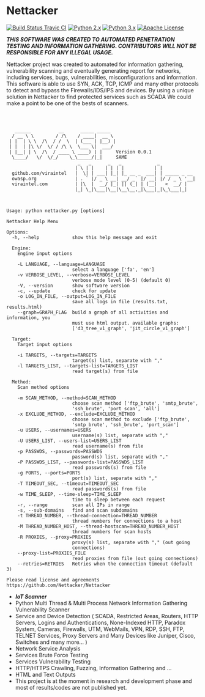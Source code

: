 Nettacker
=========
[![Build Status Travic CI](https://travis-ci.org/viraintel/OWASP-Nettacker.svg?branch=master)](https://travis-ci.org/viraintel/OWASP-Nettacker)
[![Python 2.x](https://img.shields.io/badge/python-2.x-blue.svg)](https://travis-ci.org/viraintel/OWASP-Nettacker)
[![Python 3.x](https://img.shields.io/badge/python-3.x-blue.svg)](https://travis-ci.org/viraintel/OWASP-Nettacker)
[![Apache License](https://img.shields.io/badge/License-Apache%20v2-green.svg)](https://github.com/viraintel/OWASP-Nettacker/blob/master/LICENSE)


***THIS SOFTWARE WAS CREATED TO AUTOMATED PENETRATION TESTING AND INFORMATION GATHERING. CONTRIBUTORS WILL NOT BE RESPONSIBLE FOR ANY ILLEGAL USAGE.***


Nettacker project was created to automated for information gathering, vulnerability scanning and eventually generating report for networks, including services, bugs, vulnerabilities, misconfigurations and information. This software is able to use SYN, ACK, TCP, ICMP and many other protocols to detect and bypass the Firewalls/IDS/IPS and devices. By using a unique solution in Nettacker to find protected services such as SCADA We could make a point to be one of the bests of scanners.  

```



   ______          __      _____ _____
  / __ \ \        / /\    / ____|  __ \
 | |  | \ \  /\  / /  \  | (___ | |__) |
 | |  | |\ \/  \/ / /\ \  \___ \|  ___/
 | |__| | \  /\  / ____ \ ____) | |     Version 0.0.1
  \____/   \/  \/_/    \_\_____/|_|     SAME
                          _   _      _   _             _
                         | \ | |    | | | |           | |
  github.com/viraintel   |  \| | ___| |_| |_ __ _  ___| | _____ _ __
  owasp.org              | . ` |/ _ \ __| __/ _` |/ __| |/ / _ \ '__|
  viraintel.com          | |\  |  __/ |_| || (_| | (__|   <  __/ |
                         |_| \_|\___|\__|\__\__,_|\___|_|\_\___|_|



Usage: python nettacker.py [options]

Nettacker Help Menu

Options:
  -h, --help            show this help message and exit

  Engine:
    Engine input options

    -L LANGUAGE, --language=LANGUAGE
                        select a language ['fa', 'en']
    -v VERBOSE_LEVEL, --verbose=VERBOSE_LEVEL
                        verbose mode level (0-5) (default 0)
    -V, --version       show software version
    -c, --update        check for update
    -o LOG_IN_FILE, --output=LOG_IN_FILE
                        save all logs in file (results.txt, results.html)
    --graph=GRAPH_FLAG  build a graph of all activities and information, you
                        must use html output. available graphs:
                        ['d3_tree_v1_graph', 'jit_circle_v1_graph']

  Target:
    Target input options

    -i TARGETS, --targets=TARGETS
                        target(s) list, separate with ","
    -l TARGETS_LIST, --targets-list=TARGETS_LIST
                        read target(s) from file

  Method:
    Scan method options

    -m SCAN_METHOD, --method=SCAN_METHOD
                        choose scan method ['ftp_brute', 'smtp_brute',
                        'ssh_brute', 'port_scan', 'all']
    -x EXCLUDE_METHOD, --exclude=EXCLUDE_METHOD
                        choose scan method to exclude ['ftp_brute',
                        'smtp_brute', 'ssh_brute', 'port_scan']
    -u USERS, --usernames=USERS
                        username(s) list, separate with ","
    -U USERS_LIST, --users-list=USERS_LIST
                        read username(s) from file
    -p PASSWDS, --passwords=PASSWDS
                        password(s) list, separate with ","
    -P PASSWDS_LIST, --passwords-list=PASSWDS_LIST
                        read passwords(s) from file
    -g PORTS, --ports=PORTS
                        port(s) list, separate with ","
    -T TIMEOUT_SEC, --timeout=TIMEOUT_SEC
                        read passwords(s) from file
    -w TIME_SLEEP, --time-sleep=TIME_SLEEP
                        time to sleep between each request
    -r, --range         scan all IPs in range
    -s, --sub-domains   find and scan subdomains
    -t THREAD_NUMBER, --thread-connection=THREAD_NUMBER
                        thread numbers for connections to a host
    -M THREAD_NUMBER_HOST, --thread-hostscan=THREAD_NUMBER_HOST
                        thread numbers for scan hosts
    -R PROXIES, --proxy=PROXIES
                        proxy(s) list, separate with "," (out going
                        connections)
    --proxy-list=PROXIES_FILE
                        read proxies from file (out going connections)
    --retries=RETRIES   Retries when the connection timeout (default 3)

Please read license and agreements https://github.com/Nettacker/Nettacker
```

* ***IoT Scanner***
*	Python Multi Thread & Multi Process Network Information Gathering Vulnerability Scanner
*	Service and Device Detection ( SCADA, Restricted Areas, Routers, HTTP Servers, Logins and Authentications, None-Indexed HTTP, Paradox System, Cameras, Firewalls, UTM, WebMails, VPN, RDP, SSH, FTP, TELNET Services, Proxy Servers and Many Devices like Juniper, Cisco, Switches and many more… ) 
*	Network Service Analysis
*	Services Brute Force Testing
*	Services Vulnerability Testing
*	HTTP/HTTPS Crawling, Fuzzing, Information Gathering and … 
*	HTML and Text Outputs
*	This project is at the moment in research and development phase and most of results/codes are not published yet.
